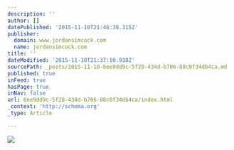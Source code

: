 ```yaml
---
description: ''
author: []
datePublished: '2015-11-10T21:46:38.315Z'
publisher:
  domain: www.jordansimcock.com
  name: jordansimcock.com
title: ''
dateModified: '2015-11-10T21:37:10.938Z'
sourcePath: _posts/2015-11-10-6ee9dd9c-5f28-434d-b706-88c0f34db4ca.md
published: true
inFeed: true
hasPage: true
inNav: false
url: 6ee9dd9c-5f28-434d-b706-88c0f34db4ca/index.html
_context: 'http://schema.org'
_type: Article

---
```

![](http://static1.squarespace.com/static/53a555fde4b04b8d93b0249c/53a55c3de4b0b7aebb4fe573/5491a897e4b080f78ce323d0/1418832026728/IMG_8164.JPG?format=2500w)